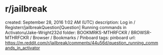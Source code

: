 # r/jailbreak

created: September 28, 2016 1:02 AM (UTC)
description: Log in / Registerr/jailbreakQuestion[Question] Running commands in Activatoru/Jake-Wright232d
folder: BOOKMRKS-MTHRFCKR / BROWSR-MTHRFCKR / Browser / Bookmarks / Pinboard
tags: pinboard
url: https://m.reddit.com/r/jailbreak/comments/44u56d/question_running_commands_in_activator